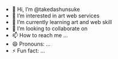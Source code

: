 - 👋 Hi, I’m @takedashunsuke
- 👀 I’m interested in art web services
- 🌱 I’m currently learning art and web skill
- 💞️ I’m looking to collaborate on 
- 📫 How to reach me ...
- 😄 Pronouns: ...
- ⚡ Fun fact: ...

<!---
takedashunsuke/takedashunsuke is a ✨ special ✨ repository because its `README.md` (this file) appears on your GitHub profile.
You can click the Preview link to take a look at your changes.
--->
